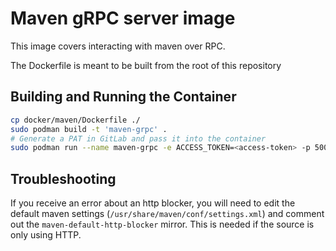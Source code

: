 # Maven gRPC server image

This image covers interacting with maven over RPC.

The Dockerfile is meant to be built from the root of this repository

## Building and Running the Container

```bash
cp docker/maven/Dockerfile ./
sudo podman build -t 'maven-grpc' .
# Generate a PAT in GitLab and pass it into the container
sudo podman run --name maven-grpc -e ACCESS_TOKEN=<access-token> -p 50051:50051 -it localhost/maven-grpc:latest /bin/bash
```

## Troubleshooting

If you receive an error about an http blocker, you will need to edit
the default maven settings (`/usr/share/maven/conf/settings.xml`) and comment
out the `maven-default-http-blocker` mirror. This is needed if the source is only using HTTP.
